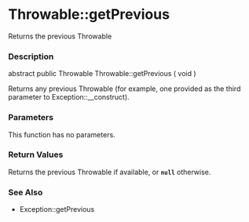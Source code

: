 Throwable::getPrevious
======================

Returns the previous Throwable

### Description

<span class="modifier">abstract</span> <span
class="modifier">public</span> <span class="type">Throwable</span> <span
class="methodname">Throwable::getPrevious</span> ( <span
class="methodparam">void</span> )

Returns any previous Throwable (for example, one provided as the third
parameter to <span class="methodname">Exception::\_\_construct</span>).

### Parameters

This function has no parameters.

### Return Values

Returns the previous <span class="classname">Throwable</span> if
available, or **`null`** otherwise.

### See Also

-   <span class="methodname">Exception::getPrevious</span>
